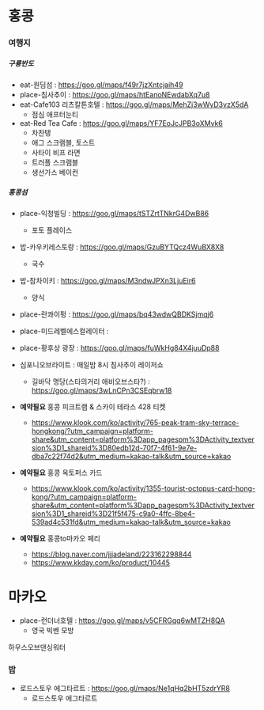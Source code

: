 # 홍콩



### 여행지

##### 구룡반도

- eat-원딤섬 : https://goo.gl/maps/f49r7jzXntcjaih49
- place-침사추이 : https://goo.gl/maps/htEanoNEwdabXq7u8
- eat-Cafe103 리츠칼튼호텔 : https://goo.gl/maps/MehZj3wWyD3vzX5dA
  - 점심 애프터눈티
- eat-Red Tea Cafe : https://goo.gl/maps/YF7EoJcJPB3oXMvk6
  - 차찬탱
  - 애그 스크램블, 토스트
  - 사타이 비프 라면
  - 트러플 스크램블
  - 생선가스 베이컨

##### 홍콩섬

- place-익청빌딩 : https://goo.gl/maps/tSTZrtTNkrG4DwB86
  - 포토 플레이스
- 밥-카우키레스토랑 : https://goo.gl/maps/GzuBYTQcz4WuBX8X8
  - 국수
- 밥-참차이키 : https://goo.gl/maps/M3ndwJPXn3LjuEir6
  - 양식
- place-란콰이펑 : https://goo.gl/maps/bq43wdwQBDKSjmqj6
- place-미드레벨에스컬레이터 : 
- place-황후상 광장 : https://goo.gl/maps/fuWkHg84X4juuDp88





- 심포니오브라이트 : 매일밤 8시 침사추이 레이저쇼
  - 길바닥 명당(스타의거리 애비오브스타?) : https://goo.gl/maps/3wLnCPn3CSEqbrw18

- **예약필요** 홍콩 피크트램 & 스카이 테라스 428 티켓
  - https://www.klook.com/ko/activity/765-peak-tram-sky-terrace-hongkong/?utm_campaign=platform-share&utm_content=platform%3Dapp_pagespm%3DActivity_textversion%3D1_shareid%3D80edb12d-70f7-4f61-9e7e-dba7c22f74d2&utm_medium=kakao-talk&utm_source=kakao
- **예약필요** 홍콩 옥토퍼스 카드
  - https://www.klook.com/ko/activity/1355-tourist-octopus-card-hong-kong/?utm_campaign=platform-share&utm_content=platform%3Dapp_pagespm%3DActivity_textversion%3D1_shareid%3D21f5f475-c9a0-4ffc-8be4-539ad4c531fd&utm_medium=kakao-talk&utm_source=kakao





- **예약필요** 홍콩to마카오 페리
  - https://blog.naver.com/jjjadeland/223162298844
  - https://www.kkday.com/ko/product/10445





# 마카오

- place-런더너호텔 : https://goo.gl/maps/v5CFRGqq6wMTZH8QA
  - 영국 빅벤 모방



하우스오브댄싱워터



### 밥

- 로드스토우 에그타르트 : https://goo.gl/maps/Ne1qHq2bHT5zdrYR8
  - 로드스토우 에그타르트
